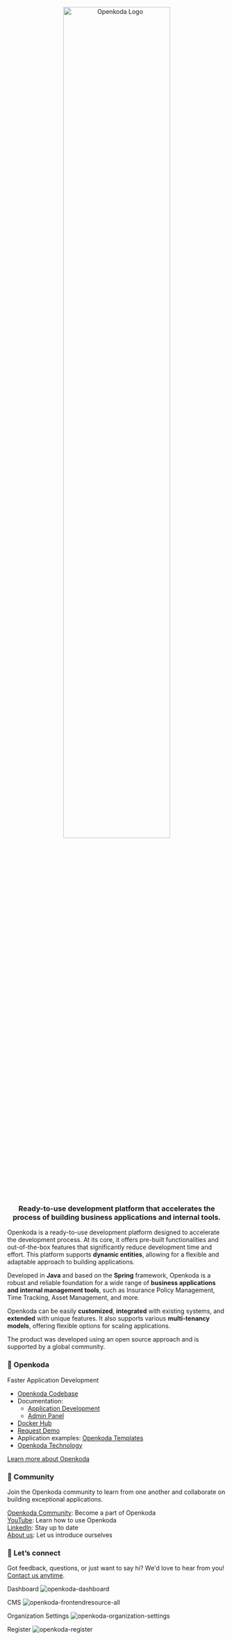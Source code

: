 <p align="center">
    <img alt="Openkoda Logo" src="https://github.com/openkoda/.github/assets/14223954/698c333f-4791-4c6b-95d4-aa6eff7dc6d3" width="70%"/>
</p>

<div align="center">
  <h3>Ready-to-use development platform that accelerates the process of building business applications and internal tools.</h3>
</div>

Openkoda is a ready-to-use development platform designed to accelerate the development process. At its core, it offers pre-built functionalities and out-of-the-box features that significantly reduce development time and effort. This platform supports **dynamic entities**, allowing for a flexible and adaptable approach to building applications.

Developed in **Java** and based on the **Spring** framework, Openkoda is a robust and reliable foundation for a wide range of **business applications and internal management tools**, such as Insurance Policy Management, Time Tracking, Asset Management, and more.

Openkoda can be easily **customized**, **integrated** with existing systems, and **extended** with unique features. It also supports various **multi-tenancy models**, offering flexible options for scaling applications.

The product was developed using an open source approach and is supported by a global community.

### 📌 Openkoda

Faster Application Development

* [Openkoda Codebase](https://github.com/openkoda/openkoda)
* Documentation: 
  * [Application Development](https://github.com/openkoda/openkoda/blob/main/openkoda/doc/app-development.md)
  * [Admin Panel](https://github.com/openkoda/openkoda/blob/main/openkoda/doc/admin.md)
* [Docker Hub](https://hub.docker.com/r/openkoda/openkoda)
* [Request Demo](https://openkoda.com/demo/)
* Application examples: [Openkoda Templates](https://openkoda.com/templates/)
* [Openkoda Technology](https://openkoda.com/technology/)

[Learn more about Openkoda](https://openkoda.com/)

### 🤝 Community

Join the Openkoda community to learn from one another and collaborate on building exceptional applications.

[Openkoda Community](https://github.com/orgs/openkoda/repositories): Become a part of Openkoda\
[YouTube](https://www.youtube.com/channel/UCN0LzuxOYIDdKDX9W0sGFlg): Learn how to use Openkoda\
[LinkedIn](https://www.linkedin.com/company/openkoda): Stay up to date\
[About us](https://openkoda.com/about-us/): Let us introduce ourselves

### 👋 Let’s connect

Got feedback, questions, or just want to say hi? We'd love to hear from you! [Contact us anytime](https://openkoda.com/contact/).

Dashboard
<img alt="openkoda-dashboard" src="https://github.com/openkoda/.github/assets/14223954/f67ca5bc-6592-4f08-86eb-c3ed11da5c53"/>

CMS
<img alt="openkoda-frontendresource-all" src="https://github.com/openkoda/.github/assets/14223954/3e4e5563-53d3-4e7b-9ccf-8a69ea346bc1"/>

Organization Settings
<img alt="openkoda-organization-settings" src="https://github.com/openkoda/.github/assets/14223954/275135d1-6c99-48fa-9224-008183d02085"/>

Register
<img alt="openkoda-register" src="https://github.com/openkoda/.github/assets/14223954/0f08ed3b-3365-411b-ae4b-c628028bf00e"/>

